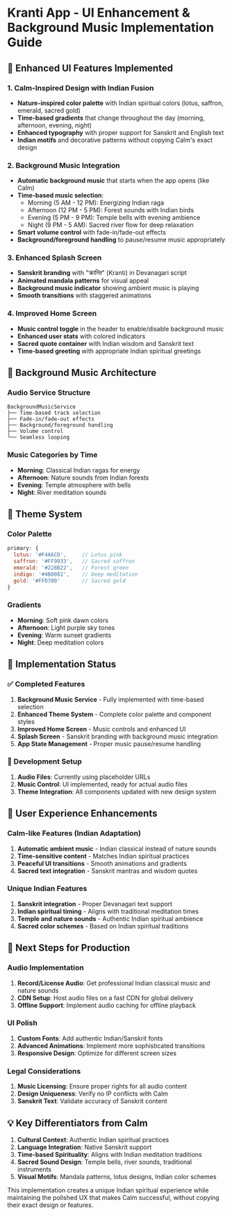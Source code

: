 # Kranti App - UI Enhancement & Background Music Implementation Guide

## 🎨 Enhanced UI Features Implemented

### 1. **Calm-Inspired Design with Indian Fusion**
- **Nature-inspired color palette** with Indian spiritual colors (lotus, saffron, emerald, sacred gold)
- **Time-based gradients** that change throughout the day (morning, afternoon, evening, night)
- **Enhanced typography** with proper support for Sanskrit and English text
- **Indian motifs** and decorative patterns without copying Calm's exact design

### 2. **Background Music Integration**
- **Automatic background music** that starts when the app opens (like Calm)
- **Time-based music selection**:
  - Morning (5 AM - 12 PM): Energizing Indian raga
  - Afternoon (12 PM - 5 PM): Forest sounds with Indian birds
  - Evening (5 PM - 9 PM): Temple bells with evening ambience
  - Night (9 PM - 5 AM): Sacred river flow for deep relaxation
- **Smart volume control** with fade-in/fade-out effects
- **Background/foreground handling** to pause/resume music appropriately

### 3. **Enhanced Splash Screen**
- **Sanskrit branding** with "क्रान्ति" (Kranti) in Devanagari script
- **Animated mandala patterns** for visual appeal
- **Background music indicator** showing ambient music is playing
- **Smooth transitions** with staggered animations

### 4. **Improved Home Screen**
- **Music control toggle** in the header to enable/disable background music
- **Enhanced user stats** with colored indicators
- **Sacred quote container** with Indian wisdom and Sanskrit text
- **Time-based greeting** with appropriate Indian spiritual greetings

## 🎵 Background Music Architecture

### Audio Service Structure
```
BackgroundMusicService
├── Time-based track selection
├── Fade-in/fade-out effects
├── Background/foreground handling
├── Volume control
└── Seamless looping
```

### Music Categories by Time
- **Morning**: Classical Indian ragas for energy
- **Afternoon**: Nature sounds from Indian forests
- **Evening**: Temple atmosphere with bells
- **Night**: River meditation sounds

## 🎨 Theme System

### Color Palette
```javascript
primary: {
  lotus: '#F4A6CD',     // Lotus pink
  saffron: '#FF9933',   // Sacred saffron
  emerald: '#228B22',   // Forest green
  indigo: '#4B0082',    // Deep meditation
  gold: '#FFD700'       // Sacred gold
}
```

### Gradients
- **Morning**: Soft pink dawn colors
- **Afternoon**: Light purple sky tones
- **Evening**: Warm sunset gradients
- **Night**: Deep meditation colors

## 🚀 Implementation Status

### ✅ Completed Features
1. **Background Music Service** - Fully implemented with time-based selection
2. **Enhanced Theme System** - Complete color palette and component styles
3. **Improved Home Screen** - Music controls and enhanced UI
4. **Splash Screen** - Sanskrit branding with background music integration
5. **App State Management** - Proper music pause/resume handling

### 🔄 Development Setup
1. **Audio Files**: Currently using placeholder URLs
2. **Music Control**: UI implemented, ready for actual audio files
3. **Theme Integration**: All components updated with new design system

## 📱 User Experience Enhancements

### Calm-like Features (Indian Adaptation)
1. **Automatic ambient music** - Indian classical instead of nature sounds
2. **Time-sensitive content** - Matches Indian spiritual practices
3. **Peaceful UI transitions** - Smooth animations and gradients
4. **Sacred text integration** - Sanskrit mantras and wisdom quotes

### Unique Indian Features
1. **Sanskrit integration** - Proper Devanagari text support
2. **Indian spiritual timing** - Aligns with traditional meditation times
3. **Temple and nature sounds** - Authentic Indian spiritual ambience
4. **Sacred color schemes** - Based on Indian spiritual traditions

## 🔧 Next Steps for Production

### Audio Implementation
1. **Record/License Audio**: Get professional Indian classical music and nature sounds
2. **CDN Setup**: Host audio files on a fast CDN for global delivery
3. **Offline Support**: Implement audio caching for offline playback

### UI Polish
1. **Custom Fonts**: Add authentic Indian/Sanskrit fonts
2. **Advanced Animations**: Implement more sophisticated transitions
3. **Responsive Design**: Optimize for different screen sizes

### Legal Considerations
1. **Music Licensing**: Ensure proper rights for all audio content
2. **Design Uniqueness**: Verify no IP conflicts with Calm
3. **Sanskrit Text**: Validate accuracy of Sanskrit content

## 💡 Key Differentiators from Calm

1. **Cultural Context**: Authentic Indian spiritual practices
2. **Language Integration**: Native Sanskrit support
3. **Time-based Spirituality**: Aligns with Indian meditation traditions
4. **Sacred Sound Design**: Temple bells, river sounds, traditional instruments
5. **Visual Motifs**: Mandala patterns, lotus designs, Indian color schemes

This implementation creates a unique Indian spiritual experience while maintaining the polished UX that makes Calm successful, without copying their exact design or features.
